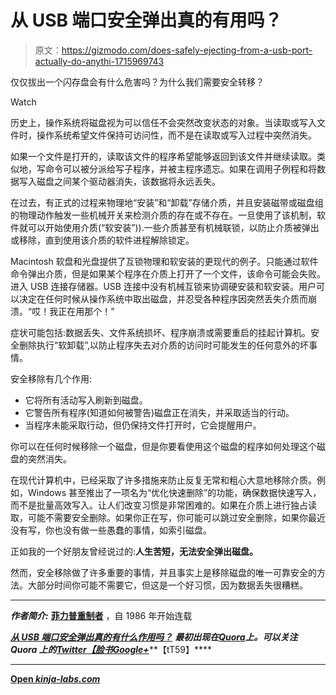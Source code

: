 # 从 USB 端口安全弹出真的有用吗？

> 原文：<https://gizmodo.com/does-safely-ejecting-from-a-usb-port-actually-do-anythi-1715969743>

仅仅拔出一个闪存盘会有什么危害吗？为什么我们需要安全转移？

Watch

历史上，操作系统将磁盘视为可以信任不会突然改变状态的对象。当读取或写入文件时，操作系统希望文件保持可访问性，而不是在读取或写入过程中突然消失。

如果一个文件是打开的，读取该文件的程序希望能够返回到该文件并继续读取。类似地，写命令可以被分派给写子程序，并被主程序遗忘。如果在调用子例程和将数据写入磁盘之间某个驱动器消失，该数据将永远丢失。

在过去，有正式的过程来物理地“安装”和“卸载”存储介质，并且安装磁带或磁盘组的物理动作触发一些机械开关来检测介质的存在或不存在。一旦使用了该机制，软件就可以开始使用介质(“软安装”)).一些介质甚至有机械联锁，以防止介质被弹出或移除，直到使用该介质的软件进程解除锁定。

Macintosh 软盘和光盘提供了互锁物理和软安装的更现代的例子。只能通过软件命令弹出介质，但是如果某个程序在介质上打开了一个文件，该命令可能会失败。进入 USB 连接存储器。USB 连接中没有机械互锁来协调硬安装和软安装。用户可以决定在任何时候从操作系统中取出磁盘，并忍受各种程序因突然丢失介质而崩溃。“哎！我正在用那个！”

症状可能包括:数据丢失、文件系统损坏、程序崩溃或需要重启的挂起计算机。安全删除执行“软卸载”,以防止程序失去对介质的访问时可能发生的任何意外的坏事情。

安全移除有几个作用:

*   它将所有活动写入刷新到磁盘。
*   它警告所有程序(知道如何被警告)磁盘正在消失，并采取适当的行动。
*   当程序未能采取行动，但仍保持文件打开时，它会提醒用户。

你可以在任何时候移除一个磁盘，但是你要看使用这个磁盘的程序如何处理这个磁盘的突然消失。

在现代计算机中，已经采取了许多措施来防止反复无常和粗心大意地移除介质。例如，Windows 甚至推出了一项名为“优化快速删除”的功能，确保数据快速写入，而不是批量高效写入。让人们改变习惯是非常困难的。如果在介质上进行独占读取，可能不需要安全删除。如果你正在写，你可能可以跳过安全删除，如果你最近没有写，你也没有做一些愚蠢的事情，如索引磁盘。

正如我的一个好朋友曾经说过的:**人生苦短，无法安全弹出磁盘。**

然而，安全移除做了许多重要的事情，并且事实上是移除磁盘的唯一可靠安全的方法。大部分时间你可能不需要它，但这是一个好习惯，因为数据丢失很糟糕。

* * *

***作者简介:*** [**菲力普重制者**](http://www.quora.com/Phillip-Remaker) ，自 1986 年开始连载

[***从 USB 端口安全弹出真的有什么作用吗？***](http://www.quora.com/Does-safely-ejecting-from-a-USB-port-actually-do-anything) ***最初出现在***[***Quora***](http://www.quora.com/)***上。可以关注 Quora 上的***[***Twitter***](https://twitter.com/Quora)*[***【脸书***](https://www.facebook.com/quora)*[***Google+***](https://plus.google.com/111127313006403749982/posts)**【tT59】****

* * *

**[Open *kinja-labs.com*](http://kinja-labs.com/related-widget/?posts=1713676966,1707741072,1714925538&title=Recommended%20stories)**